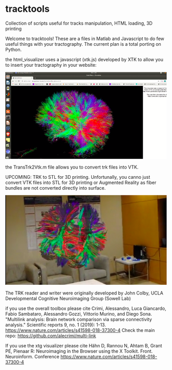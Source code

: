 # tracktools
Collection of scripts useful for tracks manipulation, HTML loading, 3D printing

Welcome to tracktools!
These are a files in Matlab and Javascript to do few useful things with your tractography. The current plan is a total porting on Python.

the html_visualizer uses a javascript (xtk.js) developed by XTK to allow you to insert your tractography in your website:

[![Alt text](screenshot.png)](https://vimeo.com/422572632)


the TransTrk2Vtk.m file allows you to convert trk files into VTK.

UPCOMING: TRK to STL for 3D printing. Unfortunally, you canno just convert VTK files into STL for 3D printing or Augmented Reality as fiber bundles are not converted directly into surface.

[![Alt text](screensho2.png)](https://vimeo.com/385360489)


The TRK reader and writer were originally developed by John Colby, UCLA Developmental Cognitive Neuroimaging Group (Sowell Lab)

if you use the overall toolbox please cite
Crimi, Alessandro, Luca Giancardo, Fabio Sambataro, Alessandro Gozzi, Vittorio Murino, and Diego Sona. "Multilink analysis: Brain network comparison via sparse connectivity analysis." Scientific reports 9, no. 1 (2019): 1-13. https://www.nature.com/articles/s41598-018-37300-4
Check the main repo: https://github.com/alecrimi/multi-link

If you use the xtg visualizer please cite 
Hähn D, Rannou N, Ahtam B, Grant PE, Pienaar R: Neuroimaging in the Browser using the X Toolkit. Front. Neuroinform. Conference https://www.nature.com/articles/s41598-018-37300-4
